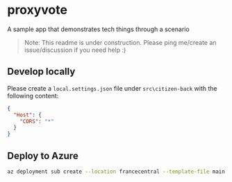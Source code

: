 # proxyvote
A sample app that demonstrates tech things through a scenario

> Note: This readme is under construction. Please ping me/create an issue/discussion if you need help :)

## Develop locally

Please create a `local.settings.json` file under `src\citizen-back` with the following content: 

```json
{
  "Host": {
    "CORS": "*"
  }
}
```


## Deploy to Azure

```bash
az deployment sub create --location francecentral --template-file main.bicep
```